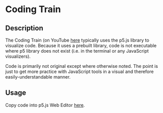 # Coding Train

## Description

The Coding Train (on YouTube [here](https://www.youtube.com/c/TheCodingTrain) typically uses the p5.js library to visualize code. Because it uses a prebuilt library, code is not executable where p5 library does not exist (i.e. in the terminal or any JavaScript visualizers).

Code is primarily not original except where otherwise noted. The point is just to get more practice with JavaScript tools in a visual and therefore easily-understandable manner.

## Usage

Copy code into p5.js Web Editor [here](https://editor.p5js.org/).

